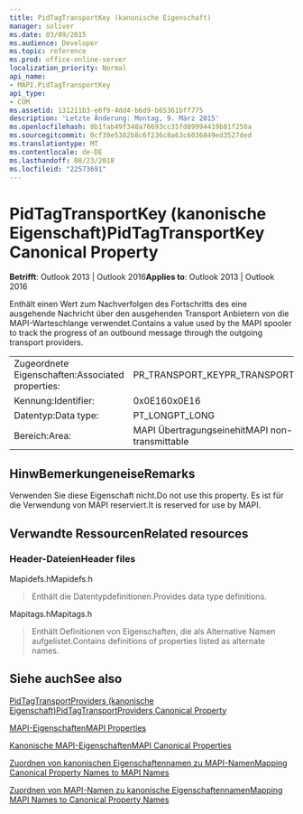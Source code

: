 ```yaml
---
title: PidTagTransportKey (kanonische Eigenschaft)
manager: soliver
ms.date: 03/09/2015
ms.audience: Developer
ms.topic: reference
ms.prod: office-online-server
localization_priority: Normal
api_name:
- MAPI.PidTagTransportKey
api_type:
- COM
ms.assetid: 131211b3-e6f9-4dd4-b6d9-b65361bff775
description: 'Letzte Änderung: Montag, 9. März 2015'
ms.openlocfilehash: 8b1fab49f348a76693cc35fd89994419b81f250a
ms.sourcegitcommit: 0cf39e5382b8c6f236c8a63c6036849ed3527ded
ms.translationtype: MT
ms.contentlocale: de-DE
ms.lasthandoff: 08/23/2018
ms.locfileid: "22573691"
---
```

# <a name="pidtagtransportkey-canonical-property"></a><span data-ttu-id="b093c-103">PidTagTransportKey (kanonische Eigenschaft)</span><span class="sxs-lookup"><span data-stu-id="b093c-103">PidTagTransportKey Canonical Property</span></span>

  
  
<span data-ttu-id="b093c-104">**Betrifft**: Outlook 2013 | Outlook 2016</span><span class="sxs-lookup"><span data-stu-id="b093c-104">**Applies to**: Outlook 2013 | Outlook 2016</span></span> 
  
<span data-ttu-id="b093c-105">Enthält einen Wert zum Nachverfolgen des Fortschritts des eine ausgehende Nachricht über den ausgehenden Transport Anbietern von die MAPI-Warteschlange verwendet.</span><span class="sxs-lookup"><span data-stu-id="b093c-105">Contains a value used by the MAPI spooler to track the progress of an outbound message through the outgoing transport providers.</span></span>
  
|||
|:-----|:-----|
|<span data-ttu-id="b093c-106">Zugeordnete Eigenschaften:</span><span class="sxs-lookup"><span data-stu-id="b093c-106">Associated properties:</span></span>  <br/> |<span data-ttu-id="b093c-107">PR_TRANSPORT_KEY</span><span class="sxs-lookup"><span data-stu-id="b093c-107">PR_TRANSPORT_KEY</span></span>  <br/> |
|<span data-ttu-id="b093c-108">Kennung:</span><span class="sxs-lookup"><span data-stu-id="b093c-108">Identifier:</span></span>  <br/> |<span data-ttu-id="b093c-109">0x0E16</span><span class="sxs-lookup"><span data-stu-id="b093c-109">0x0E16</span></span>  <br/> |
|<span data-ttu-id="b093c-110">Datentyp:</span><span class="sxs-lookup"><span data-stu-id="b093c-110">Data type:</span></span>  <br/> |<span data-ttu-id="b093c-111">PT_LONG</span><span class="sxs-lookup"><span data-stu-id="b093c-111">PT_LONG</span></span>  <br/> |
|<span data-ttu-id="b093c-112">Bereich:</span><span class="sxs-lookup"><span data-stu-id="b093c-112">Area:</span></span>  <br/> |<span data-ttu-id="b093c-113">MAPI Übertragungseinehit</span><span class="sxs-lookup"><span data-stu-id="b093c-113">MAPI non-transmittable</span></span>  <br/> |
   
## <a name="remarks"></a><span data-ttu-id="b093c-114">HinwBemerkungeneise</span><span class="sxs-lookup"><span data-stu-id="b093c-114">Remarks</span></span>

<span data-ttu-id="b093c-115">Verwenden Sie diese Eigenschaft nicht.</span><span class="sxs-lookup"><span data-stu-id="b093c-115">Do not use this property.</span></span> <span data-ttu-id="b093c-116">Es ist für die Verwendung von MAPI reserviert.</span><span class="sxs-lookup"><span data-stu-id="b093c-116">It is reserved for use by MAPI.</span></span>
  
## <a name="related-resources"></a><span data-ttu-id="b093c-117">Verwandte Ressourcen</span><span class="sxs-lookup"><span data-stu-id="b093c-117">Related resources</span></span>

### <a name="header-files"></a><span data-ttu-id="b093c-118">Header-Dateien</span><span class="sxs-lookup"><span data-stu-id="b093c-118">Header files</span></span>

<span data-ttu-id="b093c-119">Mapidefs.h</span><span class="sxs-lookup"><span data-stu-id="b093c-119">Mapidefs.h</span></span>
  
> <span data-ttu-id="b093c-120">Enthält die Datentypdefinitionen.</span><span class="sxs-lookup"><span data-stu-id="b093c-120">Provides data type definitions.</span></span>
    
<span data-ttu-id="b093c-121">Mapitags.h</span><span class="sxs-lookup"><span data-stu-id="b093c-121">Mapitags.h</span></span>
  
> <span data-ttu-id="b093c-122">Enthält Definitionen von Eigenschaften, die als Alternative Namen aufgelistet.</span><span class="sxs-lookup"><span data-stu-id="b093c-122">Contains definitions of properties listed as alternate names.</span></span>
    
## <a name="see-also"></a><span data-ttu-id="b093c-123">Siehe auch</span><span class="sxs-lookup"><span data-stu-id="b093c-123">See also</span></span>



[<span data-ttu-id="b093c-124">PidTagTransportProviders (kanonische Eigenschaft)</span><span class="sxs-lookup"><span data-stu-id="b093c-124">PidTagTransportProviders Canonical Property</span></span>](pidtagtransportproviders-canonical-property.md)


[<span data-ttu-id="b093c-125">MAPI-Eigenschaften</span><span class="sxs-lookup"><span data-stu-id="b093c-125">MAPI Properties</span></span>](mapi-properties.md)
  
[<span data-ttu-id="b093c-126">Kanonische MAPI-Eigenschaften</span><span class="sxs-lookup"><span data-stu-id="b093c-126">MAPI Canonical Properties</span></span>](mapi-canonical-properties.md)
  
[<span data-ttu-id="b093c-127">Zuordnen von kanonischen Eigenschaftennamen zu MAPI-Namen</span><span class="sxs-lookup"><span data-stu-id="b093c-127">Mapping Canonical Property Names to MAPI Names</span></span>](mapping-canonical-property-names-to-mapi-names.md)
  
[<span data-ttu-id="b093c-128">Zuordnen von MAPI-Namen zu kanonische Eigenschaftennamen</span><span class="sxs-lookup"><span data-stu-id="b093c-128">Mapping MAPI Names to Canonical Property Names</span></span>](mapping-mapi-names-to-canonical-property-names.md)


